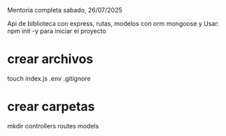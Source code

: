 Mentoria completa sabado, 26/07/2025

Api de biblioteca con express, rutas, modelos con orm mongoose y
Usar: npm init -y para iniciar el proyecto 

# crear archivos
touch index.js .env .gitignore

# crear carpetas
mkdir controllers routes models
